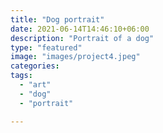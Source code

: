 ```yaml
---
title: "Dog portrait"
date: 2021-06-14T14:46:10+06:00
description: "Portrait of a dog"
type: "featured"
image: "images/project4.jpeg"
categories: 
tags:
  - "art"
  - "dog"
  - "portrait"

---
```


